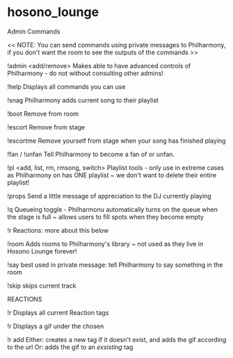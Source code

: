 # hosono_lounge
Admin Commands

<< NOTE: You can send commands using private messages to Philharmony, if you don't want the room to see the outputs of the commands >>

!admin <add/remove> <user>
Makes <user> able to have advanced controls of Philharmony - do not without consulting other admins!

!help
Displays all commands you can use

!snag
Philharmony adds current song to their playlist

!boot <user>
Remove <user> from room
  
!escort
Remove <user> from stage
  
!escortme
Remove yourself from stage when your song has finished playing
  
!fan <user> / !unfan <user>
Tell Philharmony to become a fan of <user> or unfan.
  
!pl <add, list, rm, rmsong, switch>
Playlist tools - only use in extreme cases as Philharmony on has ONE playlist ~ we don't want to delete their entire playlist!
  
!props
Send a little message of appreciation to the DJ currently playing
  
!q
Queueing toggle - Philharmonu automatically turns on the queue when the stage is full ~ allows users to fill spots when they become empty

!r
Reactions: more about this below
  
!room
Adds rooms to Philharmony's library ~ not used as they live in Hosono Lounge forever!
  
!say
best used in private message: tell Philharmony to say something in the room
  
!skip
skips current track
  
REACTIONS
  
!r
Displays all current Reaction tags
  
!r <tag>
Displays a gif under the chosen <tag>
  
!r add <tag> <gif url>
Either: creates a new tag if it doesn't exist, and adds the gif according to the url
Or: adds the gif to an *exsisting* tag

